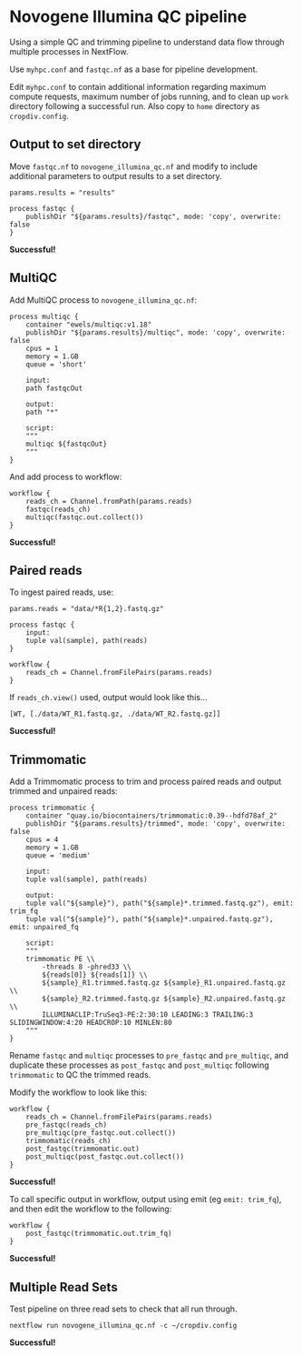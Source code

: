 # Novogene Illumina QC pipeline
Using a simple QC and trimming pipeline to understand data flow through multiple processes in NextFlow.

Use ```myhpc.conf``` and ```fastqc.nf``` as a base for pipeline development.

Edit ```myhpc.conf``` to contain additional information regarding maximum compute requests, maximum number of jobs running, and to clean up ```work``` directory following a successful run. Also copy to ```home``` directory as ```cropdiv.config```.

## Output to set directory
Move ```fastqc.nf``` to ```novogene_illumina_qc.nf``` and modify to include additional parameters to output results to a set directory.
```
params.results = "results" 

process fastqc {
    publishDir "${params.results}/fastqc", mode: 'copy', overwrite: false
}
```
**Successful!**

## MultiQC
Add MultiQC process to ```novogene_illumina_qc.nf```:
```
process multiqc {
    container "ewels/multiqc:v1.18"
    publishDir "${params.results}/multiqc", mode: 'copy', overwrite: false
    cpus = 1
    memory = 1.GB
    queue = 'short'

    input:
    path fastqcOut

    output:
    path "*"

    script:
    """
    multiqc ${fastqcOut}
    """
}
```
And add process to workflow:
```
workflow {
    reads_ch = Channel.fromPath(params.reads)
    fastqc(reads_ch)
    multiqc(fastqc.out.collect())
}
```
**Successful!**

## Paired reads
To ingest paired reads, use:
```
params.reads = "data/*R{1,2}.fastq.gz"

process fastqc {
    input:
    tuple val(sample), path(reads)
}

workflow {
    reads_ch = Channel.fromFilePairs(params.reads)
}
```
If ```reads_ch.view()``` used, output would look like this...
```
[WT, [./data/WT_R1.fastq.gz, ./data/WT_R2.fastq.gz]]
```
**Successful!**

## Trimmomatic
Add a Trimmomatic process to trim and process paired reads and output trimmed and unpaired reads:
```
process trimmomatic {
    container "quay.io/biocontainers/trimmomatic:0.39--hdfd78af_2"
    publishDir "${params.results}/trimmed", mode: 'copy', overwrite: false
    cpus = 4
    memory = 1.GB
    queue = 'medium'

    input:
    tuple val(sample), path(reads) 

    output:
    tuple val("${sample}"), path("${sample}*.trimmed.fastq.gz"), emit: trim_fq
    tuple val("${sample}"), path("${sample}*.unpaired.fastq.gz"), emit: unpaired_fq
    
    script:
    """
    trimmomatic PE \\
        -threads 8 -phred33 \\
        ${reads[0]} ${reads[1]} \\
        ${sample}_R1.trimmed.fastq.gz ${sample}_R1.unpaired.fastq.gz \\
        ${sample}_R2.trimmed.fastq.gz ${sample}_R2.unpaired.fastq.gz \\
        ILLUMINACLIP:TruSeq3-PE:2:30:10 LEADING:3 TRAILING:3 SLIDINGWINDOW:4:20 HEADCROP:10 MINLEN:80
    """
}
```

Rename ```fastqc``` and ```multiqc``` processes to ```pre_fastqc``` and ```pre_multiqc```, and duplicate these processes as ```post_fastqc``` and ```post_multiqc``` following ```trimmomatic``` to QC the trimmed reads.

Modify the workflow to look like this:
```
workflow {
    reads_ch = Channel.fromFilePairs(params.reads)
    pre_fastqc(reads_ch)
    pre_multiqc(pre_fastqc.out.collect())
    trimmomatic(reads_ch)
    post_fastqc(trimmomatic.out)
    post_multiqc(post_fastqc.out.collect())
}
```
**Successful!**

To call specific output in workflow, output using emit (eg ```emit: trim_fq```), and then edit the workflow to the following:
```
workflow {
    post_fastqc(trimmomatic.out.trim_fq)
}
```
**Successful!**

## Multiple Read Sets
Test pipeline on three read sets to check that all run through.
```
nextflow run novogene_illumina_qc.nf -c ~/cropdiv.config
```
**Successful!**
